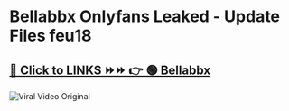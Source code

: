 
 # Bellabbx Onlyfans Leaked - Update Files feu18

## <h2><a href="https://clipsfans.com/Bellabbx&ref=git">🔗 Click to LINKS ⏩⏩ 👉 🟢 Bellabbx </a></h2>

<a href="https://clipsfans.com/Bellabbx&ref=git" rel="nofollow" data-target="animated-image.originalLink"><img src="https://i.ibb.co.com/xMMVF88/686577567.gif" alt="Viral Video Original" style="max-width: 100%; display: inline-block;" data-target="animated-image.originalImage"></a>

